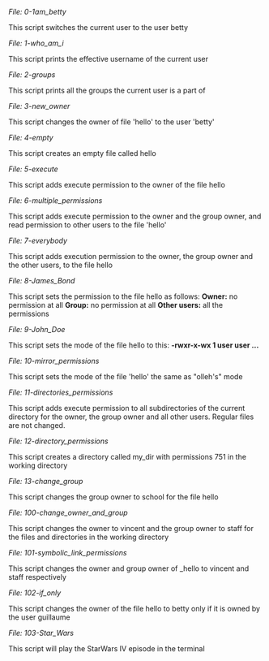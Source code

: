 *File: 0-1am_betty*

This script switches the current user to the user betty

*File: 1-who_am_i*

This script prints the effective username of the current user

*File: 2-groups*

This script prints all the groups the current user is a part of

*File: 3-new_owner*

This script changes the owner of file 'hello' to the user 'betty'

*File: 4-empty*

This script creates an empty file called hello

*File: 5-execute*

This script adds execute permission to the owner of the file hello

*File: 6-multiple_permissions*

This script adds execute permission to the owner and the group owner, and read permission to other users to the file 'hello'

*File: 7-everybody*

This script adds execution permission to the owner, the group owner and the other users, to the file hello

*File: 8-James_Bond*

This script sets the permission to the file hello as follows:
    **Owner:** no permission at all
    **Group:** no permission at all
    **Other users:** all the permissions

*File: 9-John_Doe*

This script sets the mode of the file hello to this: 
**-rwxr-x-wx 1 user user ...**

*File: 10-mirror_permissions*

This script sets the mode of the file 'hello' the same as "olleh's" mode

*File: 11-directories_permissions*

This script adds execute permission to all subdirectories of the current directory for the owner, the group owner and all other users. Regular files are not changed.

*File: 12-directory_permissions*

This script creates a directory called my_dir with permissions 751 in the working directory

*File: 13-change_group*

This script changes the group owner to school for the file hello

*File: 100-change_owner_and_group*

This script changes the owner to vincent and the group owner to staff for the files and directories in the working directory

*File: 101-symbolic_link_permissions*

This script changes the owner and group owner of _hello to vincent and staff respectively

*File: 102-if_only*

This script changes the owner of the file hello to betty only if it is owned by the user guillaume

*File: 103-Star_Wars*

This script will play the StarWars IV episode in the terminal

